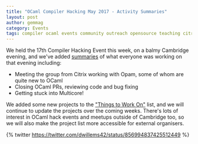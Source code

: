 ```yaml
---
title: "OCaml Compiler Hacking May 2017 - Activity Summaries"
layout: post
author: gemmag
category: Events
tags: compiler ocaml events community outreach opensource teaching citrix hackathon
---
```


We held the 17th Compiler Hacking Event this week, on a balmy Cambridge evening, and we've added [summaries](http://reynard.io/2017/05/19/CompHackingRoundup.html) of what everyone was working on that evening including:

* Meeting the group from Citrix working with Opam, some of whom are quite new to OCaml
* Closing OCaml PRs, reviewing code and bug fixing
* Getting stuck into Multicore!

We added some new projects to the ["Things to Work On"](https://github.com/ocamllabs/compiler-hacking/wiki/Things-to-work-on) list, and we will continue to update the projects over the coming weeks. There's lots of interest in OCaml hack events and meetups outside of Cambridge too, so we will also make the project list more accessible for external organisers.

{% twitter https://twitter.com/dwillems42/status/856994837425512449 %}
